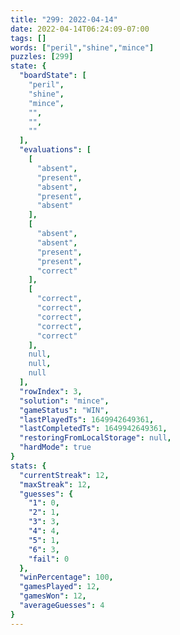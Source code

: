 ```yaml
---
title: "299: 2022-04-14"
date: 2022-04-14T06:24:09-07:00
tags: []
words: ["peril","shine","mince"]
puzzles: [299]
state: {
  "boardState": [
    "peril",
    "shine",
    "mince",
    "",
    "",
    ""
  ],
  "evaluations": [
    [
      "absent",
      "present",
      "absent",
      "present",
      "absent"
    ],
    [
      "absent",
      "absent",
      "present",
      "present",
      "correct"
    ],
    [
      "correct",
      "correct",
      "correct",
      "correct",
      "correct"
    ],
    null,
    null,
    null
  ],
  "rowIndex": 3,
  "solution": "mince",
  "gameStatus": "WIN",
  "lastPlayedTs": 1649942649361,
  "lastCompletedTs": 1649942649361,
  "restoringFromLocalStorage": null,
  "hardMode": true
}
stats: {
  "currentStreak": 12,
  "maxStreak": 12,
  "guesses": {
    "1": 0,
    "2": 1,
    "3": 3,
    "4": 4,
    "5": 1,
    "6": 3,
    "fail": 0
  },
  "winPercentage": 100,
  "gamesPlayed": 12,
  "gamesWon": 12,
  "averageGuesses": 4
}
---
```


<!-- more -->
